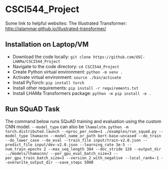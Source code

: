 # CSCI544_Project


Some link to helpful websites:
The Illustrated Transformer: http://jalammar.github.io/illustrated-transformer/

## Installation on Laptop/VM
- Download the code locally: `git clone https://github.com/USC-LHAMa/CSCI544_Project`
- Navigate to the code directory: `cd CSCI544_Project`
- Create Python virtual environment: `python -m venv .`
- Activate virtual environment: `source ./bin/activate`
- Install PyTorch: `pip install torch`
- Install other requirements: `pip install -r requirements.txt`
- Install LHAMa Transformers package: `python -m pip install -e .`

## Run SQuAD Task
The command below runs SQuAD training and evaluation using the custom CNN model. `--model_type` can also be `lhamalstm`.
`python -m torch.distributed.launch --nproc_per_node=1 ./examples/run_squad.py --model_type lhamacnn --model_name_or_path bert-base-uncased --do_train --do_lower_case --do_eval --train_file input/train-v2.0.json --predict_file input/dev-v2.0.json --learning_rate 3e-5 --num_train_epochs 2 --max_seq_length 384 --doc_stride 128 --output_dir ../models/lhamacnn/ --per_gpu_eval_batch_size=3 --per_gpu_train_batch_size=3 --version_2_with_negative --local_rank=-1 --overwrite_output_dir --save_steps 5000`
